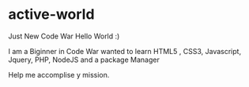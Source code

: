 # active-world
Just New Code War
Hello World :)

I am a Biginner in Code War wanted to learn HTML5 , CSS3, Javascript, Jquery, PHP, NodeJS and a package Manager

Help me accomplise y mission.
